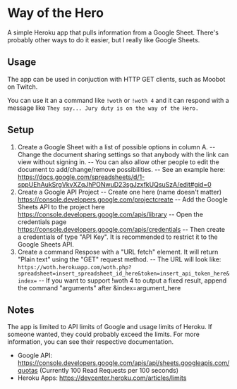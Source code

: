 # Way of the Hero

A simple Heroku app that pulls information from a Google Sheet. There's probably other ways to do it easier, but I really like Google Sheets.

## Usage

The app can be used in conjuction with HTTP GET clients, such as Moobot on Twitch.

You can use it an a command like `!woth` or `!woth 4` and it can respond with a message like `They say... Jury duty is on the way of the Hero.` 

## Setup

1. Create a Google Sheet with a list of possible options in column A. 
-- Change the document sharing settings so that anybody with the link can view without signing in. 
-- You can also allow other people to edit the document to add/change/remove possibilities.
-- See an example here: https://docs.google.com/spreadsheets/d/1-sppUEhAukSrgVkvXZqJhPONwuD23sgJzxfkUQsuSzA/edit#gid=0
2. Create a Google API Project 
-- Create one here (name doesn't matter) https://console.developers.google.com/projectcreate
-- Add the Google Sheets API to the project here https://console.developers.google.com/apis/library
-- Open the credentials page https://console.developers.google.com/apis/credentials
-- Then create a credentials of type "API Key". It is recommended to restrict it to the Google Sheets API.
3. Create a command Respose with a "URL fetch" element. It will return "Plain text" using the "GET" request method.
-- The URL will look like: `https://woth.herokuapp.com/woth.php?spreadsheet=insert_spreadsheet_id_here&token=insert_api_token_here&index=`
-- If you want to support !woth 4 to output a fixed result, append the command "arguments" after &index=argument_here


## Notes
The app is limited to API limits of Google and usage limits of Heroku. If someone wanted, they could probably exceed the limits. For more information, you can see their respective documentation.
- Google API: https://console.developers.google.com/apis/api/sheets.googleapis.com/quotas (Currently 100 Read Requests per 100 seconds)
- Heroku Apps: https://devcenter.heroku.com/articles/limits


